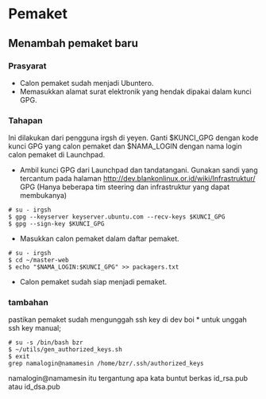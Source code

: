 # Pemaket
## Menambah pemaket baru
### Prasyarat

* Calon pemaket sudah menjadi Ubuntero.
* Memasukkan alamat surat elektronik yang hendak dipakai dalam kunci GPG.

### Tahapan
Ini dilakukan dari pengguna irgsh di yeyen. Ganti $KUNCI_GPG dengan kode kunci GPG yang calon pemaket dan $NAMA_LOGIN dengan nama login calon pemaket di ​Launchpad.

* Ambil kunci GPG dari Launchpad dan tandatangani. Gunakan sandi yang tercantum pada halaman ​http://dev.blankonlinux.or.id/wiki/Infrastruktur/ GPG (Hanya beberapa tim steering dan infrastruktur yang dapat membukanya)

```
# su - irgsh
$ gpg --keyserver keyserver.ubuntu.com --recv-keys $KUNCI_GPG
$ gpg --sign-key $KUNCI_GPG
```

* Masukkan calon pemaket dalam daftar pemaket.

```
# su - irgsh
$ cd ~/master-web
$ echo "$NAMA_LOGIN:$KUNCI_GPG" >> packagers.txt
```
* Calon pemaket sudah siap menjadi pemaket.
### tambahan
pastikan pemaket sudah mengunggah ssh key di dev boi
    * untuk unggah ssh key manual;

```
# su -s /bin/bash bzr
$ ~/utils/gen_authorized_keys.sh
$ exit
grep namalogin@namamesin /home/bzr/.ssh/authorized_keys
```

namalogin@namamesin itu tergantung apa kata buntut berkas id_rsa.pub atau id_dsa.pub
